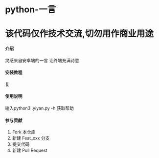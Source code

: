 # python-一言
# 该代码仅作技术交流,切勿用作商业用途

#### 介绍
灵感来自安卓端的一言
让终端充满诗意

#### 安装教程

复
#### 使用说明


输入python3 .yiyan.py -h 获取帮助

#### 参与贡献

1.  Fork 本仓库
2.  新建 Feat_xxx 分支
3.  提交代码
4.  新建 Pull Request